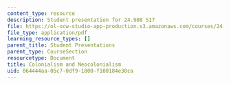 ```yaml
---
content_type: resource
description: Student presentation for 24.908 S17
file: https://ol-ocw-studio-app-production.s3.amazonaws.com/courses/24-908-creole-language-and-caribbean-identities-spring-2017/064444aa05c70df91800f100184e30ca_MIT24_908s17_Colonialism.pdf
file_type: application/pdf
learning_resource_types: []
parent_title: Student Presentations
parent_type: CourseSection
resourcetype: Document
title: Colonialism and Neocolonialism
uid: 064444aa-05c7-0df9-1800-f100184e30ca
---
```

